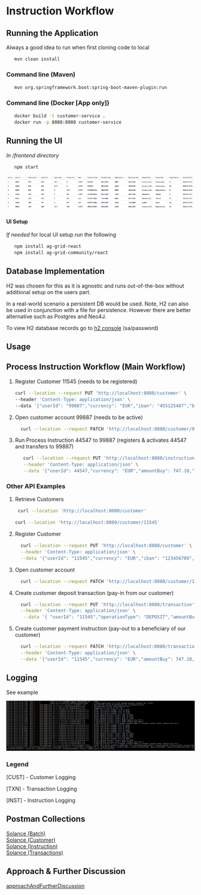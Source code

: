 # Instruction Workflow

## Running the Application

Always a good idea to run when first cloning code to local
``` bash
   mvn clean install
```

### Command line (Maven)
``` bash
   mvn org.springframework.boot:spring-boot-maven-plugin:run
```

### Command line (Docker [App only])
``` bash
   docker build -t customer-service . 
   docker run -p 8080:8080 customer-service
```

## Running the UI 

*In /frontend directory*
``` bash
   npm start
```

![Transaction Table](./TransactionTable.png)

#### UI Setup

*If needed* for local UI setup run the following
``` bash
   npm install ag-grid-react
   npm install ag-grid-community/react
```

## Database Implementation

H2 was chosen for this as it is agnostic and runs out-of-the-box without additional setup on the users part.

In a real-world scenario a persistent DB would be used. Note, H2 can also be used in conjunction with a file for persistence. However there are better alternative such as Postgres and Neo4J.

To view H2 database records go to [h2 console](http://localhost:8080/h2-console/) (sa/password)

## Usage

## Process Instruction Workflow (Main Workflow)

1. Register Customer 11545 (needs to be registered)
    ```bash
   curl --location --request PUT 'http://localhost:8080/customer' \
   --header 'Content-Type: application/json' \
   --data '{"userId": "99887","currency": "EUR","iban": "455125487","balance" : 2000.0,"accountStatus": "INACTIVE"}'
   ```
2. Open customer account 99887 (needs to be active)
    ```bash
      curl --location --request PATCH 'http://localhost:8080/customer/99887'
      ```
3. Run Process Instruction 44547 to 99887 (registers & activates 44547 and transfers to 99887)
   ```bash
      curl --location --request PUT 'http://localhost:8080/instruction' \
      --header 'Content-Type: application/json' \
      --data '{"userId": 44547,"currency": "EUR","amountBuy": 747.10,"amountSell": 0.0,"balance": 2000,"originatingCountry": "IE","operationType": "INSTRUCTION","solanceFrom": "EUR","solanceTo": "GBP","amountBuy": 747.10,"amountSell": 1000.0,"beneficiaryId": "111","depositorId": "333","beneficiaryIban": "123456789","depositorIban": "123456789","rate": 0.7471,"paymentRef": "Invoice nr 12345","purposeRef" : "Payment Invoice","originatingCountry" : "FR","timePlaced" : "25-JUL-30 16:07:44"}'
      ```

### Other API Examples

1. Retrieve Customers
   ```bash
    curl --location 'http://localhost:8080/customer'
   ```
      ```bash
      curl --location 'http://localhost:8080/customer/11545'
   ```
2. Register Customer
    ```bash
      curl --location --request PUT 'http://localhost:8080/customer' \
      --header 'Content-Type: application/json' \
      --data '{"userId": "11545","currency": "EUR","iban": "123456789","balance" : 2000.0,"accountStatus": "INACTIVE"}'
   ```
3. Open customer account 
    ```bash
      curl --location --request PATCH 'http://localhost:8080/customer/11545'
      ```
4. Create customer deposit transaction (pay-in from our customer)
    ```bash
      curl --location --request PUT 'http://localhost:8080/transaction' \
      --header 'Content-Type: application/json' \
       --data '{ "userId": "11545","operationType": "DEPOSIT","amountBuy": 747.10,"amountSell": 0.0,"originatingCountry": "IE","solanceFrom": "EUR","solanceTo": "GBP","amount": 747.10,"beneficiaryId": "111","depositorId": "111","beneficiaryIban": "123456789","depositorIban": "123456789","rate": 0.7471,"paymentRef": "Invoice nr 12345","purposeRef" : "invoice payment"}'
   ```
5. Create customer payment instruction (pay-out to a beneficiary of our customer)
    ```bash
      curl --location --request PATCH 'http://localhost:8080/transaction' \
      --header 'Content-Type: application/json' \
      --data '{"userId": "11545","currency": "EUR","amountBuy": 747.10,"amountSell": 0.0,"originatingCountry": "IE","operationType": "INSTRUCTION","solanceFrom": "EUR","solanceTo": "GBP","amount": 747.10,"beneficiaryId": "11545","depositorId": "111","beneficiaryIban": "123456789","depositorIban": "123456789","rate": 0.7471,"paymentRef": "Invoice nr 12345","purposeRef" : "Payment Invoice"}'
   ```
   
## Logging

See example

![Logging Example](./logging.png)

### Legend

[CUST] - Customer Logging

[TXN] - Transaction Logging

[INST] - Instruction Logging

## Postman Collections
[Solance (Batch)](./Solance%20(Batch).postman_collection.json) <br/>
[Solance (Customer)](./Solance%20(Customer).postman_collection.json) <br/>
[Solance (Instruction)](./Solance%20(Instruction).postman_collection.json) <br/>
[Solance (Transactions)](./Solance%20(Transactions).postman_collection.json)

## Approach & Further Discussion

[approachAndFurtherDiscussion](./approachAndFurtherDiscussion.pdf)
